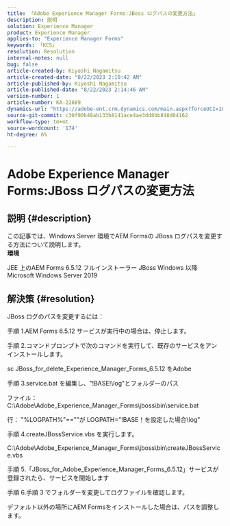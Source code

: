 ```yaml
---
title: 「Adobe Experience Manager Forms:JBoss ログパスの変更方法」
description: 説明
solution: Experience Manager
product: Experience Manager
applies-to: "Experience Manager Forms"
keywords: 「KCS」
resolution: Resolution
internal-notes: null
bug: false
article-created-by: Kiyoshi Nagamitsu
article-created-date: "8/22/2023 2:10:42 AM"
article-published-by: Kiyoshi Nagamitsu
article-published-date: "8/22/2023 2:14:46 AM"
version-number: 1
article-number: KA-22689
dynamics-url: "https://adobe-ent.crm.dynamics.com/main.aspx?forceUCI=1&pagetype=entityrecord&etn=knowledgearticle&id=c9470918-9140-ee11-bdf3-6045bd006239"
source-git-commit: c30f90b48ab133b8141ace4ae3dd8bb848d04162
workflow-type: tm+mt
source-wordcount: '174'
ht-degree: 6%

---
```


# Adobe Experience Manager Forms:JBoss ログパスの変更方法

## 説明 {#description}

この記事では、Windows Server 環境でAEM Formsの JBoss ログパスを変更する方法について説明します。<br>
<b>環境</b>

JEE 上のAEM Forms 6.5.12 フルインストーラー JBoss Windows 以降Microsoft Windows Server 2019


## 解決策 {#resolution}


JBoss ログのパスを変更するには：

手順 1.AEM Forms 6.5.12 サービスが実行中の場合は、停止します。

手順 2.コマンドプロンプトで次のコマンドを実行して、既存のサービスをアンインストールします。

sc JBoss_for_delete_Experience_Manager_Forms_6.5.12 をAdobe

手順 3.service.bat を編集し、&quot;!BASE!\log&quot;とフォルダーのパス

ファイル： C:\Adobe\Adobe_Experience_Manager_Forms\jboss\bin\service.bat

行： &quot;%LOGPATH%&quot;==&quot;&quot;が LOGPATH=&quot;!BASE！を設定した場合\log&quot;

手順 4.createJBossService.vbs を実行します。

C:\Adobe\Adobe_Experience_Manager_Forms\jboss\bin\createJBossService.vbs

手順 5.「JBoss_for_Adobe_Experience_Manager_Forms_6.5.12」サービスが登録されたら、サービスを開始します

手順 6.手順 3 でフォルダーを変更してログファイルを確認します。

デフォルト以外の場所にAEM Formsをインストールした場合は、パスを調整します。
